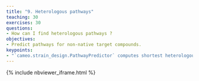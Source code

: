 ```yaml
---
title: "9. Heterologous pathways"
teaching: 30
exercises: 30
questions:
- How can I find heterologous pathways ?
objectives:
- Predict pathways for non-native target compounds.
keypoints:
- "`cameo.strain_design.PathwayPredictor` computes shortest heterologous pathways for a desired product and host organism."
---
```


{% include nbviewer_iframe.html %}
